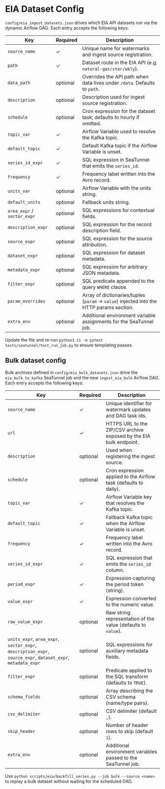# EIA Dataset Config

`config/eia_ingest_datasets.json` drives which EIA API datasets run via the dynamic Airflow DAG. Each entry accepts the following keys:

| Key | Required | Description |
| --- | --- | --- |
| `source_name` | ✓ | Unique name for watermarks and ingest source registration. |
| `path` | ✓ | Dataset route in the EIA API (e.g. `natural-gas/stor/wkly`). |
| `data_path` | optional | Overrides the API path when data lives under `/data`. Defaults to `path`. |
| `description` | optional | Description used for ingest source registration. |
| `schedule` | optional | Cron expression for the dataset task; defaults to hourly if omitted. |
| `topic_var` | ✓ | Airflow Variable used to resolve the Kafka topic. |
| `default_topic` | ✓ | Default Kafka topic if the Airflow Variable is unset. |
| `series_id_expr` | ✓ | SQL expression in SeaTunnel that emits the `series_id`. |
| `frequency` | ✓ | Frequency label written into the Avro record. |
| `units_var` | optional | Airflow Variable with the units string. |
| `default_units` | optional | Fallback units string. |
| `area_expr` / `sector_expr` | optional | SQL expressions for contextual fields. |
| `description_expr` | optional | SQL expression for the record description field. |
| `source_expr` | optional | SQL expression for the source attribution. |
| `dataset_expr` | optional | SQL expression for dataset metadata. |
| `metadata_expr` | optional | SQL expression for arbitrary JSON metadata. |
| `filter_expr` | optional | SQL predicate appended to the query `WHERE` clause. |
| `param_overrides` | optional | Array of dictionaries/tuples (`param` → `value`) injected into the HTTP params section. |
| `extra_env` | optional | Additional environment variable assignments for the SeaTunnel job. |

Update the file and re-run `python3.11 -m pytest tests/seatunnel/test_run_job.py` to ensure templating passes.

## Bulk dataset config

Bulk archives defined in `config/eia_bulk_datasets.json` drive the `eia_bulk_to_kafka` SeaTunnel job
and the new `ingest_eia_bulk` Airflow DAG. Each entry accepts the following keys:

| Key | Required | Description |
| --- | --- | --- |
| `source_name` | ✓ | Unique identifier for watermark updates and DAG task ids. |
| `url` | ✓ | HTTPS URL to the ZIP/CSV archive exposed by the EIA bulk endpoint. |
| `description` | optional | Used when registering the ingest source. |
| `schedule` | optional | Cron expression applied to the Airflow task (defaults to daily). |
| `topic_var` | ✓ | Airflow Variable key that resolves the Kafka topic. |
| `default_topic` | ✓ | Fallback Kafka topic when the Airflow Variable is unset. |
| `frequency` | ✓ | Frequency label written into the Avro record. |
| `series_id_expr` | ✓ | SQL expression that emits the `series_id` column. |
| `period_expr` | ✓ | Expression capturing the period token (string). |
| `value_expr` | ✓ | Expression converted to the numeric value. |
| `raw_value_expr` | optional | Raw string representation of the value (defaults to `value`). |
| `units_expr`, `area_expr`, `sector_expr`, `description_expr`, `source_expr`, `dataset_expr`, `metadata_expr` | optional | SQL expressions for auxiliary metadata fields. |
| `filter_expr` | optional | Predicate applied to the SQL transform (defaults to `TRUE`). |
| `schema_fields` | optional | Array describing the CSV schema (name/type pairs). |
| `csv_delimiter` | optional | CSV delimiter (default `,`). |
| `skip_header` | optional | Number of header rows to skip (default `1`). |
| `extra_env` | optional | Additional environment variables passed to the SeaTunnel job. |

Use `python scripts/eia/backfill_series.py --job bulk --source <name>` to replay a bulk
dataset without waiting for the scheduled DAG.
